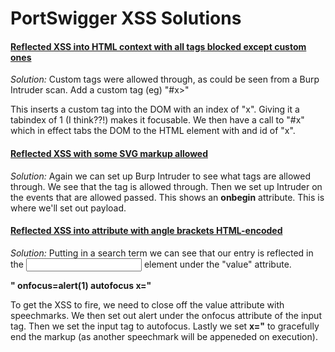 # PortSwigger XSS Solutions

#### [Reflected XSS into HTML context with all tags blocked except custom ones](https://portswigger.net/web-security/cross-site-scripting/contexts/lab-html-context-with-all-standard-tags-blocked)

*Solution:*
Custom tags were allowed through, as could be seen from a Burp Intruder scan.
Add a custom tag (eg) "<xss id=x onfocus=alert(1) tabindex=1>#x>"

This inserts a custom tag into the DOM with an index of "x".
Giving it a tabindex of 1 (I think??!) makes it focusable.
We then have a call to "#x" which in effect tabs the DOM to the HTML element with and id of "x".

#### [Reflected XSS with some SVG markup allowed](https://portswigger.net/web-security/cross-site-scripting/contexts/lab-some-svg-markup-allowed)

*Solution:*
Again we can set up Burp Intruder to see what tags are allowed through.
We see that the **<discard>** tag is allowed through. Then we set up Intruder on the events that are allowed passed.
This shows an **onbegin** attribute. This is where we'll set out payload.

#### [Reflected XSS into attribute with angle brackets HTML-encoded](https://portswigger.net/web-security/cross-site-scripting/contexts/lab-attribute-angle-brackets-html-encoded)

*Solution:*
Putting in a search term we can see that our entry is reflected in the <input> element under the "value" attribute.

**" onfocus=alert(1) autofocus x="**

To get the XSS to fire, we need to close off the value attribute with speechmarks.
We then set out alert under the onfocus attribute of the input tag.
Then we set the input tag to autofocus.
Lastly we set **x="** to gracefully end the markup (as another speechmark will be appeneded on execution).


